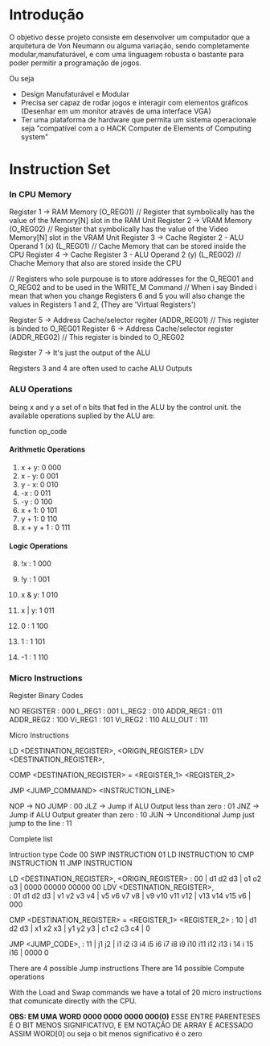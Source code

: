 # Introdução

O objetivo desse projeto consiste em desenvolver um computador que a arquitetura de Von Neumann ou alguma variação, sendo completamente modular,manufaturável, e com uma linguagem robusta o bastante para poder permitir a programação de jogos.

Ou seja
- Design Manufaturável e Modular
- Precisa ser capaz de rodar jogos e interagir com elementos gráficos (Desenhar em um monitor através de uma interface VGA)
- Ter uma plataforma de hardware que permita um sistema operacionale seja "compatível com a o HACK Computer de Elements of Computing system"

# Instruction Set

### In CPU Memory
Register 1 -> RAM Memory  (O_REG01)
// Register that symbolically has the value of the Memory[N] slot in the RAM Unit 
Register 2 -> VRAM Memory (O_REG02)
// Register that symbolically has the value of the Video Memory[N] slot in the VRAM Unit
Register 3 -> Cache Register 2 - ALU Operand 1 (x) (L_REG01)
// Cache Memory that can be stored inside the CPU
Register 4 -> Cache Register 3 - ALU Operand 2 (y) (L_REG02)
// Chache Memory that also are stored inside the CPU

// Registers who sole purpouse is to store addresses for the O_REG01 and O_REG02 and to be used in the WRITE_M Command
// When i say Binded i mean that when you change Registers 6 and 5 you will also change the values in Registers 1 and 2, (They are 'Virtual Registers')

Register 5  -> Address Cache/selector regiter (ADDR_REG01)
// This register is binded to O_REG01
Register 6  -> Address Cache/selector register (ADDR_REG02)
// This register is binded to O_REG02

Register 7 -> It's just the output of the ALU

Registers 3 and 4 are often used to cache ALU Outputs

### ALU Operations
being x and y a set of n bits that fed in the ALU by the control unit. the available operations 
suplied by the ALU are:


function op_code

#### Arithmetic Operations
1. x + y: 0 000
2. x - y: 0 001
3. y - x: 0 010
4. -x   : 0 011
5. -y   : 0 100
6. x + 1: 0 101
7. y + 1: 0 110
15. x + y + 1 :  0 111
#### Logic Operations

8. !x   : 1 000
9. !y   : 1 001
10. x & y: 1 010
11. x | y: 1 011

12. 0   : 1 100
13. 1   : 1 101
14. -1  : 1 110



### Micro Instructions

Register Binary Codes

NO REGISTER : 000
L_REG1      : 001
L_REG2      : 010
ADDR_REG1   : 011
ADDR_REG2   : 100
Vi_REG1     : 101 
Vi_REG2     : 110
ALU_OUT     : 111


Micro Instructions 

LD <DESTINATION_REGISTER>, <ORIGIN_REGISTER> 
LDV <DESTINATION_REGISTER>, <VALUE>

COMP <DESTINATION_REGISTER> = <REGISTER_1> <OP> <REGISTER_2>

JMP <JUMP_COMMAND> <INSTRUCTION_LINE>

NOP -> NO JUMP                                  : 00 
JLZ -> Jump if ALU Output less than zero        : 01 
JNZ -> Jump if ALU Output greater than zero     : 10 
JUN -> Unconditional Jump just jump to the line : 11

Complete list

Intruction type Code
00 SWP INSTRUCTION
01 LD INSTRUCTION
10 CMP INSTRUCTION
11 JMP INSTRUCTION

LD <DESTINATION_REGISTER>, <ORIGIN_REGISTER>      : 00 | d1 d2 d3 | o1 o2 o3 | 0000 00000 00000 00
LDV <DESTINATION_REGISTER>, <VALUE>               
: 01 d1 d2 d3 | v1 v2 v3 v4 | v5 v6 v7 v8 | v9 v10 v11 v12 | v13 v14 v15 v6 | 000

CMP <DESTINATION_REGISTER> = <REGISTER_1> <OP> <REGISTER_2> : 10 | d1 d2 d3 | x1 x2 x3 | y1 y2 y3 | c1 c2 c3 c4 | 0

JMP <JUMP_CODE>, <LINE> : 11 | j1 j2 | i1 i2 i3 i4 i5 i6 i7 i8 i9 i10 i11 i12 i13 i 14 i 15 i16 | 0000 0

There are 4 possible Jump instructions
There are 14 possible Compute operations

With the Load and Swap commands we have a total of 20 micro instructions that comunicate directly with the CPU. 

**OBS: EM UMA WORD 0000 0000 0000 000(0)** ESSE ENTRE PARENTESES É O BIT MENOS SIGNIFICATIVO, E EM NOTAÇÃO DE ARRAY É ACESSADO ASSIM WORD[0] ou seja o bit menos significativo é o zero